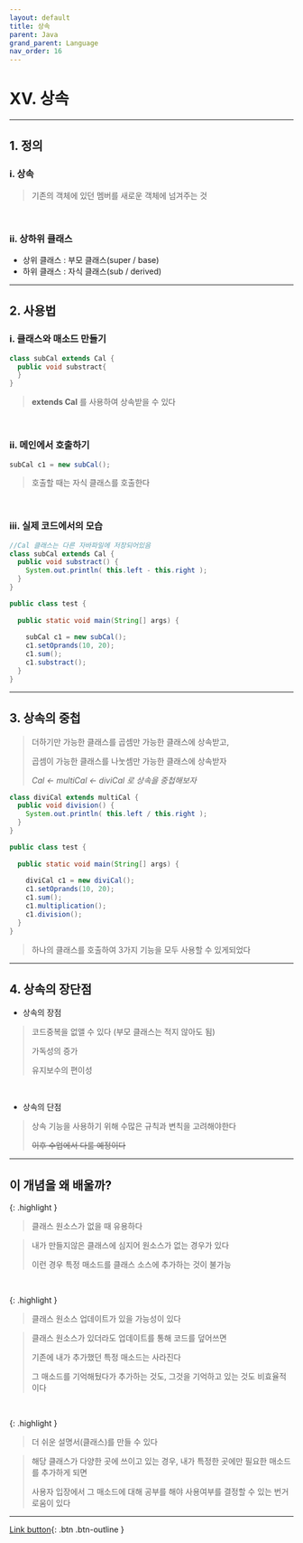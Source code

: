 ```yaml
---
layout: default
title: 상속
parent: Java
grand_parent: Language
nav_order: 16
---
```


# XV. 상속

---

## 1. 정의

### i. 상속

> 기존의 객체에 있던 멤버를 새로운 객체에 넘겨주는 것

<br/>

### ii. 상하위 클래스

- 상위 클래스 : 부모 클래스(super / base)
- 하위 클래스 : 자식 클래스(sub   / derived)

---

## 2. 사용법

### i. 클래스와 매소드 만들기

```java
class subCal extends Cal {
  public void substract{
  }
}
```

> **extends Cal** 를 사용하여 상속받을 수 있다

<br/>

### ii. 메인에서 호출하기

```java
subCal c1 = new subCal();
```

> 호출할 때는 자식 클래스를 호출한다

<br/>

### iii. 실제 코드에서의 모습

```java
//Cal 클래스는 다른 자바파일에 저장되어있음
class subCal extends Cal {
  public void substract() {
    System.out.println( this.left - this.right );
  }
}

public class test {
	
  public static void main(String[] args) {
		
    subCal c1 = new subCal();
    c1.setOprands(10, 20);
    c1.sum();
    c1.substract();
  }
}
```

---

## 3. 상속의 중첩

> 더하기만 가능한 클래스를 곱셈만 가능한 클래스에 상속받고,
>
> 곱셈이 가능한 클래스를 나눗셈만 가능한 클래스에 상속받자 
>
> _Cal <- multiCal <- diviCal 로 상속을 중첩해보자_

```java
class diviCal extends multiCal {
  public void division() {
    System.out.println( this.left / this.right );
  }
}

public class test {
	
  public static void main(String[] args) {
		
    diviCal c1 = new diviCal();
    c1.setOprands(10, 20);
    c1.sum();
    c1.multiplication();
    c1.division();
  }
}
```

> 하나의 클래스를 호출하여 3가지 기능을 모두 사용할 수 있게되었다

---

## 4. 상속의 장단점

- 상속의 장점

> 코드중복을 없앨 수 있다 (부모 클래스는 적지 않아도 됨)
>
> 가독성의 증가 
>
> 유지보수의 편이성

<br/>

- 상속의 단점

> 상속 기능을 사용하기 위해 수많은 규칙과 변칙을 고려해야한다
>
> ~~이후 수업에서 다룰 예정이다~~

---

## **이 개념을 왜 배울까?**

{: .highlight }
> 클래스 원소스가 없을 때 유용하다

> 내가 만들지않은 클래스에 심지어 원소스가 없는 경우가 있다
>
> 이런 경우 특정 매소드를 클래스 소스에 추가하는 것이 불가능

<br/>

{: .highlight }
> 클래스 원소스 업데이트가 있을 가능성이 있다

> 클래스 원소스가 있더라도 업데이트를 통해 코드를 덮어쓰면
>
> 기존에 내가 추가했던 특정 매소드는 사라진다
>
> 그 매소드를 기억해뒀다가 추가하는 것도, 그것을 기억하고 있는 것도 비효율적이다

<br/>

{: .highlight }
> 더 쉬운 설명서(클래스)를 만들 수 있다

> 해당 클래스가 다양한 곳에 쓰이고 있는 경우, 내가 특정한 곳에만 필요한 매소드를 추가하게 되면
>
> 사용자 입장에서 그 매소드에 대해 공부를 해야 사용여부를 결정할 수 있는 번거로움이 있다

---

[Link button](https://opentutorials.org/course/1223/6060){: .btn .btn-outline }
